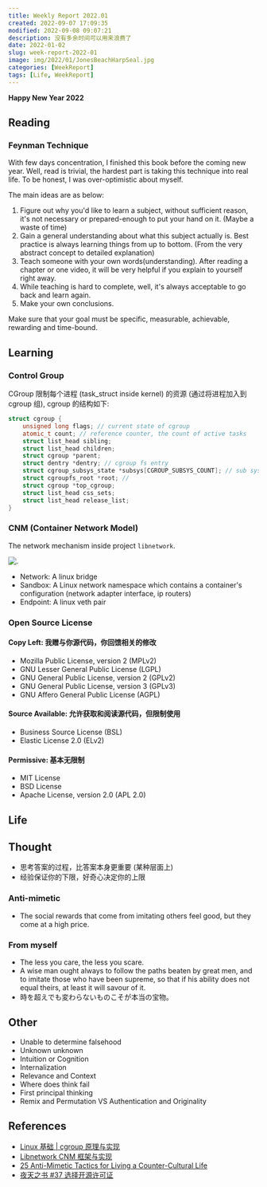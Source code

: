 ```yaml
---
title: Weekly Report 2022.01
created: 2022-09-07 17:09:35
modified: 2022-09-08 09:07:21
description: 没有多余时间可以用来浪费了
date: 2022-01-02
slug: week-report-2022-01
image: img/2022/01/JonesBeachHarpSeal.jpg
categories: [WeekReport]
tags: [Life, WeekReport]
---
```


**Happy New Year 2022**

## Reading

### Feynman Technique

With few days concentration, I finished this book before the coming new year. Well, read is trivial, the hardest part is taking this technique into real life. To be honest, I was over-optimistic about myself.

The main ideas are as below:

1. Figure out why you'd like to learn a subject, without sufficient reason, it's not necessary or prepared-enough to put your hand on it. (Maybe a waste of time)
2. Gain a general understanding about what this subject actually is. Best practice is always learning things from up to bottom. (From the very abstract concept to detailed explanation)
3. Teach someone with your own words(understanding). After reading a chapter or one video, it will be very helpful if you explain to yourself right away.
4. While teaching is hard to complete, well, it's always acceptable to go back and learn again.
5. Make your own conclusions.

Make sure that your goal must be specific, measurable, achievable, rewarding and time-bound.

## Learning

### Control Group

CGroup 限制每个进程 (task_struct inside kernel) 的资源 (通过将进程加入到 cgroup 组), cgroup 的结构如下:

```cpp
struct cgroup {
    unsigned long flags; // current state of cgroup
    atomic_t count; // reference counter, the count of active tasks
    struct list_head sibling;
    struct list_head children;
    struct cgroup *parent;
    struct dentry *dentry; // cgroup fs entry
    struct cgroup_subsys_state *subsys[CGROUP_SUBSYS_COUNT]; // sub systems (cpu, mem, etc.)
    struct cgroupfs_root *root; //
    struct cgroup *top_cgroup;
    struct list_head css_sets;
    struct list_head release_list;
}
```

### CNM (Container Network Model)

The network mechanism inside project `libnetwork`.

![.](img/2022/01/cnm.svg)

- Network: A linux bridge
- Sandbox: A Linux network namespace which contains a container's configuration (network adapter interface, ip routers)
- Endpoint: A linux veth pair

### Open Source License

#### Copy Left: 我赠与你源代码，你回馈相关的修改

- Mozilla Public License, version 2 (MPLv2)
- GNU Lesser General Public License (LGPL)
- GNU General Public License, version 2 (GPLv2)
- GNU General Public License, version 3 (GPLv3)
- GNU Affero General Public License (AGPL)

#### Source Available: 允许获取和阅读源代码，但限制使用

- Business Source License (BSL)
- Elastic License 2.0 (ELv2)

#### Permissive: 基本无限制

- MIT License
- BSD License
- Apache License, version 2.0 (APL 2.0)

## Life

## Thought

- 思考答案的过程，比答案本身更重要 (某种层面上)
- 经验保证你的下限，好奇心决定你的上限

### Anti-mimetic

- The social rewards that come from imitating others feel good, but they come at a high price.

### From myself

- The less you care, the less you scare.
- A wise man ought always to follow the paths beaten by great men, and to imitate those who have been supreme, so that if his ability does not equal theirs, at least it will savour of it.
- 時を超えでも変わらないものこそが本当の宝物。

## Other

- Unable to determine falsehood
- Unknown unknown
- Intuition or Cognition
- Internalization
- Relevance and Context
- Where does think fail
- First principal thinking
- Remix and Permutation VS Authentication and Originality

## References

- [Linux 基础 | cgroup 原理与实现](https://mp.weixin.qq.com/s/yXJxTR_sPdEMt56cf7JPhQ)
- [Libnetwork CNM 框架与实现](https://switch-router.gitee.io/blog/libnetwork-CNM/)
- [25 Anti-Mimetic Tactics for Living a Counter-Cultural Life](https://www.epsilontheory.com/25-anti-mimetic-tactics-for-living-a-counter-cultural-life/)
- [夜天之书 #37 选择开源许可证](https://mp.weixin.qq.com/s/6a5MsWcTn9PUAT4WJPhVcg)
